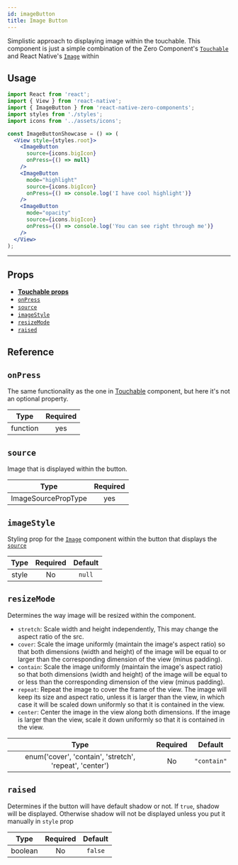 ```yaml
---
id: imageButton
title: Image Button
---
```

Simplistic approach to displaying image within the touchable. This component is just a simple combination of the Zero Component's [`Touchable`](https://zeromolecule.github.io/zero-components/touchable) and React Native's [`Image`](https://facebook.github.io/react-native/docs/image) within



## Usage


```jsx
import React from 'react';
import { View } from 'react-native';
import { ImageButton } from 'react-native-zero-components';
import styles from './styles';
import icons from '../assets/icons';

const ImageButtonShowcase = () => (
  <View style={styles.root}>
    <ImageButton
      source={icons.bigIcon}
      onPress={() => null}
    />
    <ImageButton
      mode="highlight"
      source={icons.bigIcon}
      onPress={() => console.log('I have cool highlight')}
    />
    <ImageButton
      mode="opacity"
      source={icons.bigIcon}
      onPress={() => console.log('You can see right through me')}
    />
  </View>
);
```

---
## Props
* [**Touchable props**](https://zeromolecule.github.io/zero-components/touchable)
* [`onPress`](#onPress)
* [`source`](#source)
* [`imageStyle`](#imageStyle)
* [`resizeMode`](#resizeMode)
* [`raised`](#raised)

## Reference

## `onPress`
The same functionality as the one in [Touchable](https://zeromolecule.github.io/zero-components/touchable) component, but here it's not an optional property.

|         Type        | Required |
|:-------------------:|:--------:|
| function |    yes    |

## `source`
Image that is displayed within the button.

|         Type        | Required |
|:-------------------:|:--------:|
| ImageSourcePropType |    yes    |

## `imageStyle`
Styling prop for the [`Image`](https://facebook.github.io/react-native/docs/Image) component within the button that displays the [`source`](#source)

|         Type        | Required | Default                                                                             |
|:-------------------:|:--------:|:-------------------------------------------------------------------------------------:|
| style |    No    | `null` |

## `resizeMode`
Determines the way image will be resized within the component.
- `stretch`: Scale width and height independently, This may change the aspect ratio of the src.
- `cover`: Scale the image uniformly (maintain the image's aspect ratio) so that both dimensions (width and height) of the image will be equal to or larger than the corresponding dimension of the view (minus padding).
- `contain`: Scale the image uniformly (maintain the image's aspect ratio) so that both dimensions (width and height) of the image will be equal to or less than the corresponding dimension of the view (minus padding).
- `repeat`: Repeat the image to cover the frame of the view. The image will keep its size and aspect ratio, unless it is larger than the view, in which case it will be scaled down uniformly so that it is contained in the view.
- `center`: Center the image in the view along both dimensions. If the image is larger than the view, scale it down uniformly so that it is contained in the view.

|         Type        | Required | Default                                                                             |
|:-------------------:|:--------:|:-------------------------------------------------------------------------------------:|
| enum('cover', 'contain', 'stretch', 'repeat', 'center') |    No    | `"contain"` |

## `raised`
Determines if the button will have default shadow or not. If `true`, shadow will be displayed. Otherwise shadow will not be displayed unless you put it manually in `style` prop

|         Type        | Required | Default                                                                             |
|:-------------------:|:--------:|:-------------------------------------------------------------------------------------:|
| boolean |    No    | `false` |
